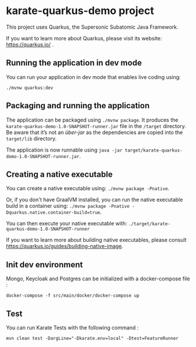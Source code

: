 # karate-quarkus-demo project

This project uses Quarkus, the Supersonic Subatomic Java Framework.

If you want to learn more about Quarkus, please visit its website: https://quarkus.io/ .

## Running the application in dev mode

You can run your application in dev mode that enables live coding using:
```
./mvnw quarkus:dev
```

## Packaging and running the application

The application can be packaged using `./mvnw package`.
It produces the `karate-quarkus-demo-1.0-SNAPSHOT-runner.jar` file in the `/target` directory.
Be aware that it’s not an _über-jar_ as the dependencies are copied into the `target/lib` directory.

The application is now runnable using `java -jar target/karate-quarkus-demo-1.0-SNAPSHOT-runner.jar`.

## Creating a native executable

You can create a native executable using: `./mvnw package -Pnative`.

Or, if you don't have GraalVM installed, you can run the native executable build in a container using: `./mvnw package -Pnative -Dquarkus.native.container-build=true`.

You can then execute your native executable with: `./target/karate-quarkus-demo-1.0-SNAPSHOT-runner`

If you want to learn more about building native executables, please consult https://quarkus.io/guides/building-native-image.

## Init dev environment

Mongo, Keycloak and Postgres can be initialized with a docker-compose file :

```
docker-compose -f src/main/docker/docker-compose up
```

## Test

You can run Karate Tests with the following command :

```
mvn clean test -DargLine="-Dkarate.env=local" -Dtest=FeatureRunner 
```
